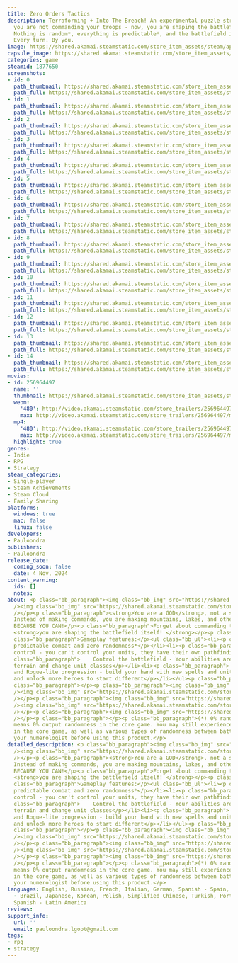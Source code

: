 ```yaml
---
title: Zero Orders Tactics
description: Terraforming + Into The Breach! An experimental puzzle strategy where
  you are not commanding your troops - now, you are shaping the battlefield itself!
  Nothing is random*, everything is predictable*, and the battlefield is changing.
  Every turn. By you.
image: https://shared.akamai.steamstatic.com/store_item_assets/steam/apps/1877650/header.jpg?t=1732124921
capsule_image: https://shared.akamai.steamstatic.com/store_item_assets/steam/apps/1877650/e875564599d8c6e12df2ff90b5a4caa190e1163d/capsule_231x87.jpg?t=1732124921
categories: game
steamid: 1877650
screenshots:
- id: 0
  path_thumbnail: https://shared.akamai.steamstatic.com/store_item_assets/steam/apps/1877650/ss_e3e88a4f46a010fc991caf31cec9100e35073d43.600x338.jpg?t=1732124921
  path_full: https://shared.akamai.steamstatic.com/store_item_assets/steam/apps/1877650/ss_e3e88a4f46a010fc991caf31cec9100e35073d43.1920x1080.jpg?t=1732124921
- id: 1
  path_thumbnail: https://shared.akamai.steamstatic.com/store_item_assets/steam/apps/1877650/ss_fbfa59361ffde80a7b05c77c28bea8910fd6c7d2.600x338.jpg?t=1732124921
  path_full: https://shared.akamai.steamstatic.com/store_item_assets/steam/apps/1877650/ss_fbfa59361ffde80a7b05c77c28bea8910fd6c7d2.1920x1080.jpg?t=1732124921
- id: 2
  path_thumbnail: https://shared.akamai.steamstatic.com/store_item_assets/steam/apps/1877650/ss_136ffeec16e44b1cff2a14e998679c38cbfdc301.600x338.jpg?t=1732124921
  path_full: https://shared.akamai.steamstatic.com/store_item_assets/steam/apps/1877650/ss_136ffeec16e44b1cff2a14e998679c38cbfdc301.1920x1080.jpg?t=1732124921
- id: 3
  path_thumbnail: https://shared.akamai.steamstatic.com/store_item_assets/steam/apps/1877650/ss_a77e95c67e67bb3088a20be88e2201397d40214f.600x338.jpg?t=1732124921
  path_full: https://shared.akamai.steamstatic.com/store_item_assets/steam/apps/1877650/ss_a77e95c67e67bb3088a20be88e2201397d40214f.1920x1080.jpg?t=1732124921
- id: 4
  path_thumbnail: https://shared.akamai.steamstatic.com/store_item_assets/steam/apps/1877650/ss_7c4ce9b1c681c7be4f9524581e1ad0a4d0027f38.600x338.jpg?t=1732124921
  path_full: https://shared.akamai.steamstatic.com/store_item_assets/steam/apps/1877650/ss_7c4ce9b1c681c7be4f9524581e1ad0a4d0027f38.1920x1080.jpg?t=1732124921
- id: 5
  path_thumbnail: https://shared.akamai.steamstatic.com/store_item_assets/steam/apps/1877650/ss_1f665696cdfdb7341e47ea7e7d11ac5043967886.600x338.jpg?t=1732124921
  path_full: https://shared.akamai.steamstatic.com/store_item_assets/steam/apps/1877650/ss_1f665696cdfdb7341e47ea7e7d11ac5043967886.1920x1080.jpg?t=1732124921
- id: 6
  path_thumbnail: https://shared.akamai.steamstatic.com/store_item_assets/steam/apps/1877650/ss_286ce6f4fb2a0428cd203cbc7a23c80d5db1efa0.600x338.jpg?t=1732124921
  path_full: https://shared.akamai.steamstatic.com/store_item_assets/steam/apps/1877650/ss_286ce6f4fb2a0428cd203cbc7a23c80d5db1efa0.1920x1080.jpg?t=1732124921
- id: 7
  path_thumbnail: https://shared.akamai.steamstatic.com/store_item_assets/steam/apps/1877650/ss_2c1e1b9b695061b4cdfb8a60a4f093effd80535f.600x338.jpg?t=1732124921
  path_full: https://shared.akamai.steamstatic.com/store_item_assets/steam/apps/1877650/ss_2c1e1b9b695061b4cdfb8a60a4f093effd80535f.1920x1080.jpg?t=1732124921
- id: 8
  path_thumbnail: https://shared.akamai.steamstatic.com/store_item_assets/steam/apps/1877650/ss_4e528efcd54597a11a37cbccbd5eda5987a30fa3.600x338.jpg?t=1732124921
  path_full: https://shared.akamai.steamstatic.com/store_item_assets/steam/apps/1877650/ss_4e528efcd54597a11a37cbccbd5eda5987a30fa3.1920x1080.jpg?t=1732124921
- id: 9
  path_thumbnail: https://shared.akamai.steamstatic.com/store_item_assets/steam/apps/1877650/ss_7f1c7c7918324286f829a021deef942a6377c2c5.600x338.jpg?t=1732124921
  path_full: https://shared.akamai.steamstatic.com/store_item_assets/steam/apps/1877650/ss_7f1c7c7918324286f829a021deef942a6377c2c5.1920x1080.jpg?t=1732124921
- id: 10
  path_thumbnail: https://shared.akamai.steamstatic.com/store_item_assets/steam/apps/1877650/ss_cd16209bf81c48821a1ec88172a8c863c066b330.600x338.jpg?t=1732124921
  path_full: https://shared.akamai.steamstatic.com/store_item_assets/steam/apps/1877650/ss_cd16209bf81c48821a1ec88172a8c863c066b330.1920x1080.jpg?t=1732124921
- id: 11
  path_thumbnail: https://shared.akamai.steamstatic.com/store_item_assets/steam/apps/1877650/ss_4f6a6344efa6518d7ea8d3af33d830a23e78b7dc.600x338.jpg?t=1732124921
  path_full: https://shared.akamai.steamstatic.com/store_item_assets/steam/apps/1877650/ss_4f6a6344efa6518d7ea8d3af33d830a23e78b7dc.1920x1080.jpg?t=1732124921
- id: 12
  path_thumbnail: https://shared.akamai.steamstatic.com/store_item_assets/steam/apps/1877650/ss_7b94514cf75a5f878de7cbc7f30f84c71ba9fe9d.600x338.jpg?t=1732124921
  path_full: https://shared.akamai.steamstatic.com/store_item_assets/steam/apps/1877650/ss_7b94514cf75a5f878de7cbc7f30f84c71ba9fe9d.1920x1080.jpg?t=1732124921
- id: 13
  path_thumbnail: https://shared.akamai.steamstatic.com/store_item_assets/steam/apps/1877650/ss_ce09badad401120835d29553c673a9b8bc492866.600x338.jpg?t=1732124921
  path_full: https://shared.akamai.steamstatic.com/store_item_assets/steam/apps/1877650/ss_ce09badad401120835d29553c673a9b8bc492866.1920x1080.jpg?t=1732124921
- id: 14
  path_thumbnail: https://shared.akamai.steamstatic.com/store_item_assets/steam/apps/1877650/ss_429f61054a9000674cb50f02e2dffb03964f06ba.600x338.jpg?t=1732124921
  path_full: https://shared.akamai.steamstatic.com/store_item_assets/steam/apps/1877650/ss_429f61054a9000674cb50f02e2dffb03964f06ba.1920x1080.jpg?t=1732124921
movies:
- id: 256964497
  name: ''
  thumbnail: https://shared.akamai.steamstatic.com/store_item_assets/steam/apps/256964497/movie.293x165.jpg?t=1715336173
  webm:
    '480': http://video.akamai.steamstatic.com/store_trailers/256964497/movie480_vp9.webm?t=1715336173
    max: http://video.akamai.steamstatic.com/store_trailers/256964497/movie_max_vp9.webm?t=1715336173
  mp4:
    '480': http://video.akamai.steamstatic.com/store_trailers/256964497/movie480.mp4?t=1715336173
    max: http://video.akamai.steamstatic.com/store_trailers/256964497/movie_max.mp4?t=1715336173
  highlight: true
genres:
- Indie
- RPG
- Strategy
steam_categories:
- Single-player
- Steam Achievements
- Steam Cloud
- Family Sharing
platforms:
  windows: true
  mac: false
  linux: false
developers:
- Pauloondra
publishers:
- Pauloondra
release_date:
  coming_soon: false
  date: 4 Nov, 2024
content_warning:
  ids: []
  notes:
about: <p class="bb_paragraph"><img class="bb_img" src="https://shared.akamai.steamstatic.com/store_item_assets/steam/apps/1877650/extras/general_god.png?t=1732124921"
  /><img class="bb_img" src="https://shared.akamai.steamstatic.com/store_item_assets/steam/apps/1877650/extras/steam1st.gif?t=1732124921"
  /></p><p class="bb_paragraph"><strong>You are a GOD</strong>, not a silly general.
  Instead of making commands, you are making mountains, lakes, and other divine stuff,
  BECAUSE YOU CAN!</p><p class="bb_paragraph">Forget about commanding troops - now,
  <strong>you are shaping the battlefield itself! </strong></p><p class="bb_paragraph"></p><p
  class="bb_paragraph">Gameplay features:</p><ul class="bb_ul"><li><p class="bb_paragraph">    Full
  predictable combat and zero randomness*</p></li><li><p class="bb_paragraph">    Indirect
  control - you can't control your units, they have their own pathfinding rules</p></li><li><p
  class="bb_paragraph">    Control the battlefield - Your abilities are to change
  terrain and change unit classes</p></li><li><p class="bb_paragraph">    Replayability
  and Rogue-lite progression - build your hand with new spells and units every run,
  and unlock more heroes to start different</p></li></ul><p class="bb_paragraph"></p><p
  class="bb_paragraph"></p><p class="bb_paragraph"><img class="bb_img" src="https://shared.akamai.steamstatic.com/store_item_assets/steam/apps/1877650/extras/meta.png?t=1732124921"
  /><img class="bb_img" src="https://shared.akamai.steamstatic.com/store_item_assets/steam/apps/1877650/extras/meta_steam.gif?t=1732124921"
  /></p><p class="bb_paragraph"><img class="bb_img" src="https://shared.akamai.steamstatic.com/store_item_assets/steam/apps/1877650/extras/magic.png?t=1732124921"
  /><img class="bb_img" src="https://shared.akamai.steamstatic.com/store_item_assets/steam/apps/1877650/extras/spells_steam.gif?t=1732124921"
  /></p><p class="bb_paragraph"><img class="bb_img" src="https://shared.akamai.steamstatic.com/store_item_assets/steam/apps/1877650/extras/wishlist_it_now.gif?t=1732124921"
  /></p><p class="bb_paragraph"></p><p class="bb_paragraph">(*) 0% random actually
  means 0% output randomness in the core game. You may still experience input randomness
  in the core game, as well as various types of randomness between battles. Consult
  your numerologist before using this product.</p>
detailed_description: <p class="bb_paragraph"><img class="bb_img" src="https://shared.akamai.steamstatic.com/store_item_assets/steam/apps/1877650/extras/general_god.png?t=1732124921"
  /><img class="bb_img" src="https://shared.akamai.steamstatic.com/store_item_assets/steam/apps/1877650/extras/steam1st.gif?t=1732124921"
  /></p><p class="bb_paragraph"><strong>You are a GOD</strong>, not a silly general.
  Instead of making commands, you are making mountains, lakes, and other divine stuff,
  BECAUSE YOU CAN!</p><p class="bb_paragraph">Forget about commanding troops - now,
  <strong>you are shaping the battlefield itself! </strong></p><p class="bb_paragraph"></p><p
  class="bb_paragraph">Gameplay features:</p><ul class="bb_ul"><li><p class="bb_paragraph">    Full
  predictable combat and zero randomness*</p></li><li><p class="bb_paragraph">    Indirect
  control - you can't control your units, they have their own pathfinding rules</p></li><li><p
  class="bb_paragraph">    Control the battlefield - Your abilities are to change
  terrain and change unit classes</p></li><li><p class="bb_paragraph">    Replayability
  and Rogue-lite progression - build your hand with new spells and units every run,
  and unlock more heroes to start different</p></li></ul><p class="bb_paragraph"></p><p
  class="bb_paragraph"></p><p class="bb_paragraph"><img class="bb_img" src="https://shared.akamai.steamstatic.com/store_item_assets/steam/apps/1877650/extras/meta.png?t=1732124921"
  /><img class="bb_img" src="https://shared.akamai.steamstatic.com/store_item_assets/steam/apps/1877650/extras/meta_steam.gif?t=1732124921"
  /></p><p class="bb_paragraph"><img class="bb_img" src="https://shared.akamai.steamstatic.com/store_item_assets/steam/apps/1877650/extras/magic.png?t=1732124921"
  /><img class="bb_img" src="https://shared.akamai.steamstatic.com/store_item_assets/steam/apps/1877650/extras/spells_steam.gif?t=1732124921"
  /></p><p class="bb_paragraph"><img class="bb_img" src="https://shared.akamai.steamstatic.com/store_item_assets/steam/apps/1877650/extras/wishlist_it_now.gif?t=1732124921"
  /></p><p class="bb_paragraph"></p><p class="bb_paragraph">(*) 0% random actually
  means 0% output randomness in the core game. You may still experience input randomness
  in the core game, as well as various types of randomness between battles. Consult
  your numerologist before using this product.</p>
languages: English, Russian, French, Italian, German, Spanish - Spain, Portuguese
  - Brazil, Japanese, Korean, Polish, Simplified Chinese, Turkish, Portuguese - Portugal,
  Spanish - Latin America
reviews:
support_info:
  url: ''
  email: pauloondra.lgopt@gmail.com
tags:
- rpg
- strategy
---
```


